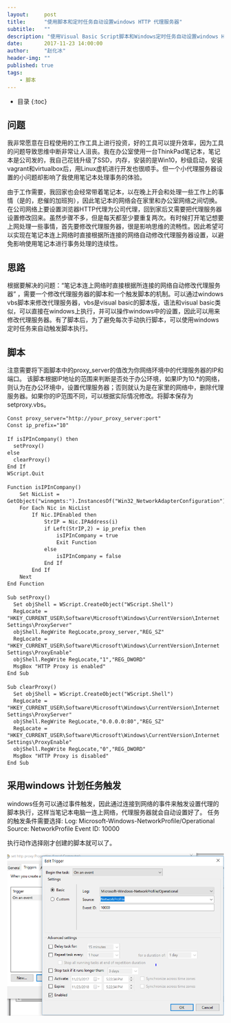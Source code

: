 ```yaml
---
layout:     post
title:      "使用脚本和定时任务自动设置windows HTTP 代理服务器"
subtitle:   ""
description: "使用Visual Basic Script脚本和Windows定时任务自动设置windows HTTP 代理服务器。"
date:       2017-11-23 14:00:00
author:     "赵化冰"
header-img: ""
published: true
tags:
    - 脚本
---
```


* 目录
{:toc}

## 问题

我非常愿意在日程使用的工作工具上进行投资，好的工具可以提升效率，因为工具的问题导致思维中断非常让人沮丧。我在办公室使用一台ThinkPad笔记本，笔记本是公司发的，我自己花钱升级了SSD，内存，安装的是Win10，秒级启动，安装vagrant和virtualbox后，用Linux虚机进行开发也很顺手。但一个小代理服务器设置的小问题却影响了我使用笔记本处理事务的体验。

由于工作需要，我回家也会经常带着笔记本，以在晚上开会和处理一些工作上的事情（是的，悲催的加班狗），因此笔记本的网络会在家里和办公室网络之间切换。在公司网络上要设置浏览器HTTP代理为公司代理，回到家后又需要把代理服务器设置修改回来。虽然步骤不多，但是每天都至少要重复两次。有时候打开笔记想要上网处理一些事情，首先要修改代理服务器，很是影响思维的流畅性。因此希望可以实现在笔记本连上网络时直接根据所连接的网络自动修改代理服务器设置，以避免影响使用笔记本进行事务处理的连续性。

## 思路

根据要解决的问题：“笔记本连上网络时直接根据所连接的网络自动修改代理服务器” ，需要一个修改代理服务器的脚本和一个触发脚本的机制。可以通过windows vbs脚本来修改代理服务器，vbs是visual basic的脚本版，语法和visual basic类似，可以直接在windows上执行，并可以操作windows中的设置，因此可以用来修改代理服务器。有了脚本后，为了避免每次手动执行脚本，可以使用windows定时任务来自动触发脚本执行。

## 脚本

注意需要将下面脚本中的proxy_server的值改为你网络环境中的代理服务器的IP和端口。
该脚本根据IP地址的范围来判断是否处于办公环境，如果IP为10.*的网络，则认为在办公环境中，设置代理服务器；否则就认为是在家里的网络中，删除代理服务器。如果你的IP范围不同，可以根据实际情况修改。将脚本保存为setproxy.vbs。

``` 
Const proxy_server="http://your_proxy_server:port"
Const ip_prefix="10"

If isIPInCompany() then
  setProxy()
else
  clearProxy()
End If
WScript.Quit

Function isIPInCompany()
    Set NicList = GetObject("winmgmts:").InstancesOf("Win32_NetworkAdapterConfiguration")
    For Each Nic in NicList
        If Nic.IPEnabled then
            StrIP = Nic.IPAddress(i)
            if Left(StrIP,2) = ip_prefix then
                isIPInCompany = true
                Exit Function
            else
                isIPInCompany = false
            End If
        End If
    Next
End Function

Sub setProxy()
  Set objShell = WScript.CreateObject("WScript.Shell")
  RegLocate = "HKEY_CURRENT_USER\Software\Microsoft\Windows\CurrentVersion\Internet Settings\ProxyServer"
  objShell.RegWrite RegLocate,proxy_server,"REG_SZ"
  RegLocate = "HKEY_CURRENT_USER\Software\Microsoft\Windows\CurrentVersion\Internet Settings\ProxyEnable"
  objShell.RegWrite RegLocate,"1","REG_DWORD"
  MsgBox "HTTP Proxy is enabled"
End Sub

Sub clearProxy()
  Set objShell = WScript.CreateObject("WScript.Shell")
  RegLocate = "HKEY_CURRENT_USER\Software\Microsoft\Windows\CurrentVersion\Internet Settings\ProxyServer"
  objShell.RegWrite RegLocate,"0.0.0.0:80","REG_SZ"
  RegLocate = "HKEY_CURRENT_USER\Software\Microsoft\Windows\CurrentVersion\Internet Settings\ProxyEnable"
  objShell.RegWrite RegLocate,"0","REG_DWORD"
  MsgBox "HTTP Proxy is disabled"
End Sub
```

## 采用windows 计划任务触发

windows任务可以通过事件触发，因此通过连接到网络的事件来触发设置代理的脚本执行，这样当笔记本电脑一连上网络，代理服务器就会自动设置好了。
任务的触发条件需要选择:
Log: Microsoft-Windows-NetworkProfile/Operational
Source: NetworkProfile
Event ID: 10000

执行动作选择刚才创建的脚本就可以了。

![Windows任务触发条件](\img\in-post\windows-proxy-script\windows-task-trigger.PNG)



